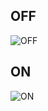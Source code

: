 ## OFF
![OFF](https://github.com/AVINASH-P-1912/M2_Disco-LEDs/blob/main/6_Output/OFF.png?raw=true)

## ON
![ON](https://user-images.githubusercontent.com/102513343/164677141-0ec338e3-5355-45a8-85da-f5960a69e553.png)
